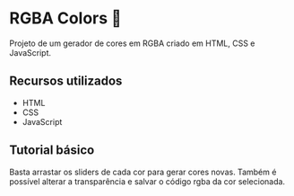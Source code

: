 # RGBA Colors 🎨

Projeto de um gerador de cores em RGBA criado em HTML, CSS e JavaScript.

## Recursos utilizados

+ HTML
+ CSS
+ JavaScript

## Tutorial básico

Basta arrastar os sliders de cada cor para gerar cores novas. Também é possível alterar a transparência e salvar o código rgba da cor selecionada.
